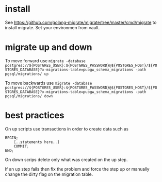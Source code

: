 # install
See https://github.com/golang-migrate/migrate/tree/master/cmd/migrate to install migrate. Set your environmen from vault.

# migrate up and down

To move forward use
`migrate -database postgres://${POSTGRES_USER}:${POSTGRES_PASSWORD}@${POSTGRES_HOST}/${POSTGRES_DATABASE}?x-migrations-table=pubgw_schema_migrations -path pgsql/migrations/ up`

To move backwards use
`migrate -database postgres://${POSTGRES_USER}:${POSTGRES_PASSWORD}@${POSTGRES_HOST}/${POSTGRES_DATABASE}?x-migrations-table=pubgw_schema_migrations -path pgsql/migrations/ down`

# best practices
On up scripts use transactions in order to create data such as

```
BEGIN;
    [..statements here..]
    COMMIT;
END;
```

On down scrips delete only what was created on the up step.

If an up step fails then fix the problem and force the step up or manually change the dirty flag on the migration table.